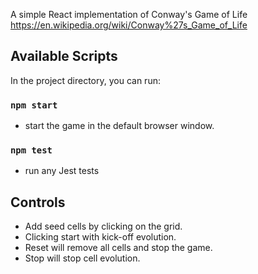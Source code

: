 A simple React implementation of Conway's Game of Life
https://en.wikipedia.org/wiki/Conway%27s_Game_of_Life

## Available Scripts

In the project directory, you can run:

### `npm start`
 - start the game in the default browser window.
### `npm test` 
 - run any Jest tests

## Controls
- Add seed cells by clicking on the grid.
- Clicking start with kick-off evolution.
- Reset will remove all cells and stop the game.
- Stop will stop cell evolution.